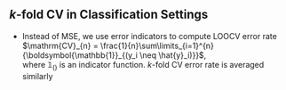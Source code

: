 ## $k$-fold CV in Classification Settings

* Instead of MSE, we use error indicators to compute LOOCV error rate
<br> $\mathrm{CV}_{n} = \frac{1}{n}\sum\limits_{i=1}^{n}{\boldsymbol{\mathbb{1}}_{(y_i \neq \hat{y}_i)}}$,
<br>  where $\boldsymbol{\mathbb{1}}_{()}$ is an indicator function. $k$-fold CV error rate is averaged similarly
